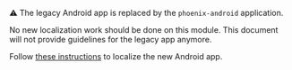 :warning: The legacy Android app is replaced by the `phoenix-android` application.

No new localization work should be done on this module. This document will not provide guidelines for the legacy app anymore.

Follow [these instructions](https://github.com/ACINQ/phoenix/blob/master/phoenix-android/TRANSLATION.md) to localize the new Android app.
